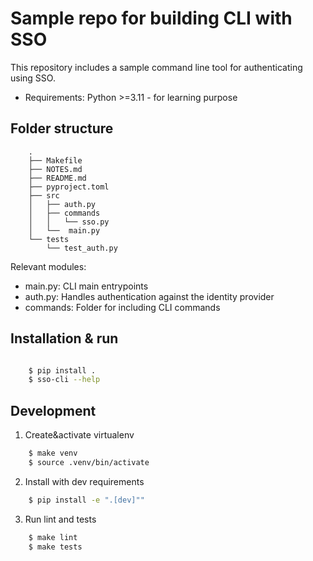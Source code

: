 # Sample repo for building CLI with SSO

This repository includes a sample command line tool for
authenticating using SSO.

* Requirements: Python >=3.11 - for learning purpose


## Folder structure

```
    .
    ├── Makefile
    ├── NOTES.md
    ├── README.md
    ├── pyproject.toml
    ├── src
    │   ├── auth.py
    │   ├── commands
    │   │   └── sso.py
    │   └──  main.py
    └── tests
        └── test_auth.py
```

Relevant modules:

- main.py: CLI main entrypoints
- auth.py: Handles authentication against the identity provider
- commands: Folder for including CLI commands


## Installation & run

```bash

    $ pip install .
    $ sso-cli --help

```

## Development

1. Create&activate virtualenv

```bash
    $ make venv
    $ source .venv/bin/activate
```

2. Install with dev requirements

```bash
    $ pip install -e ".[dev]""
```

3. Run lint and tests

```bash
    $ make lint
    $ make tests
```
